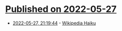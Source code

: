# [Published on 2022-05-27](index.md)

* [2022-05-27, 21:19:44](https://news.ycombinator.com/item?id=31535053) - [Wikipedia Haiku](https://botsin.space/@wikipediahaiku)
